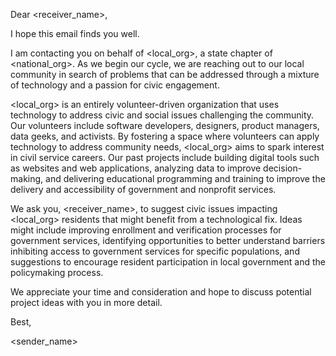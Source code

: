 Dear <receiver_name>,

I hope this email finds you well.

I am contacting you on behalf of <local_org>, a state chapter of <national_org>. As we begin our cycle, we are reaching out to our local community in search of problems that can be addressed through a mixture of technology and a passion for civic engagement.

<local_org> is an entirely volunteer-driven organization that uses technology to address civic and social issues challenging the <region> community. Our volunteers include software developers, designers, product managers, data geeks, and activists. By fostering a space where volunteers can apply technology to address community needs, <local_org> aims to spark interest in civil service careers. Our past projects include building digital tools such as websites and web applications, analyzing data to improve decision-making, and delivering educational programming and training to improve the delivery and accessibility of government and nonprofit services.

We ask you, <receiver_name>, to suggest civic issues impacting <local_org> residents that might benefit from a technological fix. Ideas might include improving enrollment and verification processes for government services, identifying opportunities to better understand barriers inhibiting access to government services for specific populations, and suggestions to encourage resident participation in local government and the policymaking process.

We appreciate your time and consideration and hope to discuss potential project ideas with you in more detail.

Best,

<sender_name>

